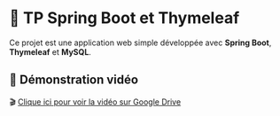 # 🎥 TP Spring Boot et Thymeleaf

Ce projet est une application web simple développée avec **Spring Boot**, **Thymeleaf** et **MySQL**.

## 🚀 Démonstration vidéo

🎬 [Clique ici pour voir la vidéo sur Google Drive](https://drive.google.com/file/d/1jdQ-SKShHdxEplASn3SNWZdpi1cUOhSu/view?usp=sharing)
